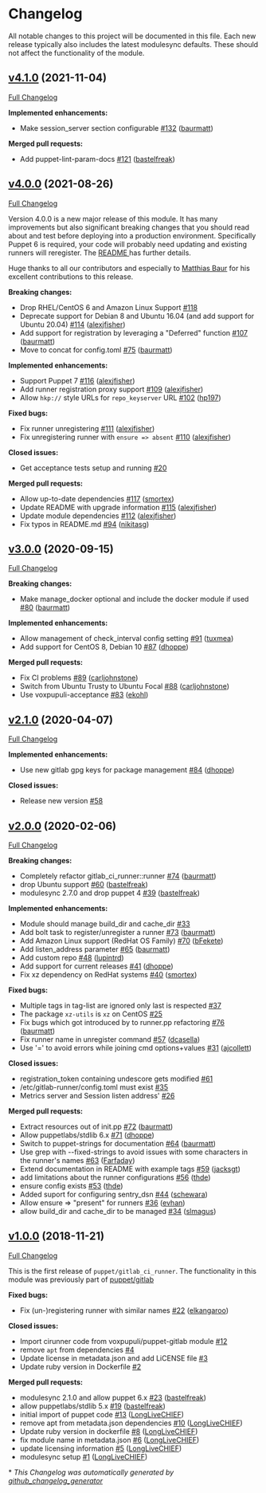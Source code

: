 # Changelog

All notable changes to this project will be documented in this file.
Each new release typically also includes the latest modulesync defaults.
These should not affect the functionality of the module.

## [v4.1.0](https://github.com/voxpupuli/puppet-gitlab_ci_runner/tree/v4.1.0) (2021-11-04)

[Full Changelog](https://github.com/voxpupuli/puppet-gitlab_ci_runner/compare/v4.0.0...v4.1.0)

**Implemented enhancements:**

- Make session\_server section configurable [\#132](https://github.com/voxpupuli/puppet-gitlab_ci_runner/pull/132) ([baurmatt](https://github.com/baurmatt))

**Merged pull requests:**

- Add puppet-lint-param-docs [\#121](https://github.com/voxpupuli/puppet-gitlab_ci_runner/pull/121) ([bastelfreak](https://github.com/bastelfreak))

## [v4.0.0](https://github.com/voxpupuli/puppet-gitlab_ci_runner/tree/v4.0.0) (2021-08-26)

[Full Changelog](https://github.com/voxpupuli/puppet-gitlab_ci_runner/compare/v3.0.0...v4.0.0)

Version 4.0.0 is a new major release of this module.  It has many improvements but also significant breaking changes that you should read about and test before deploying into a production environment.  Specifically Puppet 6 is required, your code will probably need updating and existing runners will reregister.
The [README ](https://github.com/voxpupuli/puppet-gitlab_ci_runner/blob/383db3524e7cd3eac13755da251ef1871290f941/README.md#upgrading-from-version-3)has further details.

Huge thanks to all our contributors and especially to [Matthias Baur](https://github.com/baurmatt) for his excellent contributions to this release.

**Breaking changes:**

- Drop RHEL/CentOS 6 and Amazon Linux Support [\#118](https://github.com/voxpupuli/puppet-gitlab_ci_runner/issues/118)
- Deprecate support for Debian 8 and Ubuntu 16.04 \(and add support for Ubuntu 20.04\) [\#114](https://github.com/voxpupuli/puppet-gitlab_ci_runner/pull/114) ([alexjfisher](https://github.com/alexjfisher))
- Add support for registration by leveraging a "Deferred" function [\#107](https://github.com/voxpupuli/puppet-gitlab_ci_runner/pull/107) ([baurmatt](https://github.com/baurmatt))
- Move to concat for config.toml [\#75](https://github.com/voxpupuli/puppet-gitlab_ci_runner/pull/75) ([baurmatt](https://github.com/baurmatt))

**Implemented enhancements:**

- Support Puppet 7 [\#116](https://github.com/voxpupuli/puppet-gitlab_ci_runner/pull/116) ([alexjfisher](https://github.com/alexjfisher))
- Add runner registration proxy support [\#109](https://github.com/voxpupuli/puppet-gitlab_ci_runner/pull/109) ([alexjfisher](https://github.com/alexjfisher))
- Allow `hkp://` style URLs for `repo_keyserver` URL [\#102](https://github.com/voxpupuli/puppet-gitlab_ci_runner/pull/102) ([hp197](https://github.com/hp197))

**Fixed bugs:**

- Fix runner unregistering [\#111](https://github.com/voxpupuli/puppet-gitlab_ci_runner/pull/111) ([alexjfisher](https://github.com/alexjfisher))
- Fix unregistering runner with `ensure => absent` [\#110](https://github.com/voxpupuli/puppet-gitlab_ci_runner/pull/110) ([alexjfisher](https://github.com/alexjfisher))

**Closed issues:**

- Get acceptance tests setup and running [\#20](https://github.com/voxpupuli/puppet-gitlab_ci_runner/issues/20)

**Merged pull requests:**

- Allow up-to-date dependencies [\#117](https://github.com/voxpupuli/puppet-gitlab_ci_runner/pull/117) ([smortex](https://github.com/smortex))
- Update README with upgrade information [\#115](https://github.com/voxpupuli/puppet-gitlab_ci_runner/pull/115) ([alexjfisher](https://github.com/alexjfisher))
- Update module dependencies [\#112](https://github.com/voxpupuli/puppet-gitlab_ci_runner/pull/112) ([alexjfisher](https://github.com/alexjfisher))
- Fix typos in README.md [\#94](https://github.com/voxpupuli/puppet-gitlab_ci_runner/pull/94) ([nikitasg](https://github.com/nikitasg))

## [v3.0.0](https://github.com/voxpupuli/puppet-gitlab_ci_runner/tree/v3.0.0) (2020-09-15)

[Full Changelog](https://github.com/voxpupuli/puppet-gitlab_ci_runner/compare/v2.1.0...v3.0.0)

**Breaking changes:**

- Make manage\_docker optional and include the docker module if used [\#80](https://github.com/voxpupuli/puppet-gitlab_ci_runner/pull/80) ([baurmatt](https://github.com/baurmatt))

**Implemented enhancements:**

- Allow management of check\_interval config setting [\#91](https://github.com/voxpupuli/puppet-gitlab_ci_runner/pull/91) ([tuxmea](https://github.com/tuxmea))
- Add support for CentOS 8, Debian 10 [\#87](https://github.com/voxpupuli/puppet-gitlab_ci_runner/pull/87) ([dhoppe](https://github.com/dhoppe))

**Merged pull requests:**

- Fix CI problems [\#89](https://github.com/voxpupuli/puppet-gitlab_ci_runner/pull/89) ([carljohnstone](https://github.com/carljohnstone))
- Switch from Ubuntu Trusty to Ubuntu Focal [\#88](https://github.com/voxpupuli/puppet-gitlab_ci_runner/pull/88) ([carljohnstone](https://github.com/carljohnstone))
- Use voxpupuli-acceptance [\#83](https://github.com/voxpupuli/puppet-gitlab_ci_runner/pull/83) ([ekohl](https://github.com/ekohl))

## [v2.1.0](https://github.com/voxpupuli/puppet-gitlab_ci_runner/tree/v2.1.0) (2020-04-07)

[Full Changelog](https://github.com/voxpupuli/puppet-gitlab_ci_runner/compare/v2.0.0...v2.1.0)

**Implemented enhancements:**

- Use new gitlab gpg keys for package management [\#84](https://github.com/voxpupuli/puppet-gitlab_ci_runner/pull/84) ([dhoppe](https://github.com/dhoppe))

**Closed issues:**

- Release new version [\#58](https://github.com/voxpupuli/puppet-gitlab_ci_runner/issues/58)

## [v2.0.0](https://github.com/voxpupuli/puppet-gitlab_ci_runner/tree/v2.0.0) (2020-02-06)

[Full Changelog](https://github.com/voxpupuli/puppet-gitlab_ci_runner/compare/v1.0.0...v2.0.0)

**Breaking changes:**

- Completely refactor gitlab\_ci\_runner::runner [\#74](https://github.com/voxpupuli/puppet-gitlab_ci_runner/pull/74) ([baurmatt](https://github.com/baurmatt))
- drop Ubuntu support [\#60](https://github.com/voxpupuli/puppet-gitlab_ci_runner/pull/60) ([bastelfreak](https://github.com/bastelfreak))
- modulesync 2.7.0 and drop puppet 4 [\#39](https://github.com/voxpupuli/puppet-gitlab_ci_runner/pull/39) ([bastelfreak](https://github.com/bastelfreak))

**Implemented enhancements:**

- Module should manage build\_dir and cache\_dir [\#33](https://github.com/voxpupuli/puppet-gitlab_ci_runner/issues/33)
- Add bolt task to register/unregister a runner [\#73](https://github.com/voxpupuli/puppet-gitlab_ci_runner/pull/73) ([baurmatt](https://github.com/baurmatt))
- Add Amazon Linux support \(RedHat OS Family\) [\#70](https://github.com/voxpupuli/puppet-gitlab_ci_runner/pull/70) ([bFekete](https://github.com/bFekete))
- Add listen\_address parameter [\#65](https://github.com/voxpupuli/puppet-gitlab_ci_runner/pull/65) ([baurmatt](https://github.com/baurmatt))
- Add custom repo [\#48](https://github.com/voxpupuli/puppet-gitlab_ci_runner/pull/48) ([lupintrd](https://github.com/lupintrd))
- Add support for current releases [\#41](https://github.com/voxpupuli/puppet-gitlab_ci_runner/pull/41) ([dhoppe](https://github.com/dhoppe))
- Fix xz dependency on RedHat systems [\#40](https://github.com/voxpupuli/puppet-gitlab_ci_runner/pull/40) ([smortex](https://github.com/smortex))

**Fixed bugs:**

- Multiple tags in tag-list are ignored only last is respected [\#37](https://github.com/voxpupuli/puppet-gitlab_ci_runner/issues/37)
- The package `xz-utils` is `xz` on CentOS [\#25](https://github.com/voxpupuli/puppet-gitlab_ci_runner/issues/25)
- Fix bugs which got introduced by to runner.pp refactoring [\#76](https://github.com/voxpupuli/puppet-gitlab_ci_runner/pull/76) ([baurmatt](https://github.com/baurmatt))
- Fix runner name in unregister command [\#57](https://github.com/voxpupuli/puppet-gitlab_ci_runner/pull/57) ([dcasella](https://github.com/dcasella))
-  Use '=' to avoid errors while joining cmd options+values [\#31](https://github.com/voxpupuli/puppet-gitlab_ci_runner/pull/31) ([ajcollett](https://github.com/ajcollett))

**Closed issues:**

- registration\_token containing undescore gets modified [\#61](https://github.com/voxpupuli/puppet-gitlab_ci_runner/issues/61)
- /etc/gitlab-runner/config.toml must exist [\#35](https://github.com/voxpupuli/puppet-gitlab_ci_runner/issues/35)
- Metrics server and Session listen address' [\#26](https://github.com/voxpupuli/puppet-gitlab_ci_runner/issues/26)

**Merged pull requests:**

- Extract resources out of init.pp [\#72](https://github.com/voxpupuli/puppet-gitlab_ci_runner/pull/72) ([baurmatt](https://github.com/baurmatt))
- Allow puppetlabs/stdlib 6.x [\#71](https://github.com/voxpupuli/puppet-gitlab_ci_runner/pull/71) ([dhoppe](https://github.com/dhoppe))
- Switch to puppet-strings for documentation [\#64](https://github.com/voxpupuli/puppet-gitlab_ci_runner/pull/64) ([baurmatt](https://github.com/baurmatt))
- Use grep with --fixed-strings to avoid issues with some characters in the runner's names [\#63](https://github.com/voxpupuli/puppet-gitlab_ci_runner/pull/63) ([Farfaday](https://github.com/Farfaday))
- Extend documentation in README with example tags [\#59](https://github.com/voxpupuli/puppet-gitlab_ci_runner/pull/59) ([jacksgt](https://github.com/jacksgt))
- add limitations about the runner configurations [\#56](https://github.com/voxpupuli/puppet-gitlab_ci_runner/pull/56) ([thde](https://github.com/thde))
- ensure config exists [\#53](https://github.com/voxpupuli/puppet-gitlab_ci_runner/pull/53) ([thde](https://github.com/thde))
- Added suport for configuring sentry\_dsn [\#44](https://github.com/voxpupuli/puppet-gitlab_ci_runner/pull/44) ([schewara](https://github.com/schewara))
- Allow ensure =\> "present" for runners [\#36](https://github.com/voxpupuli/puppet-gitlab_ci_runner/pull/36) ([evhan](https://github.com/evhan))
- allow build\_dir and cache\_dir to be managed [\#34](https://github.com/voxpupuli/puppet-gitlab_ci_runner/pull/34) ([slmagus](https://github.com/slmagus))

## [v1.0.0](https://github.com/voxpupuli/puppet-gitlab_ci_runner/tree/v1.0.0) (2018-11-21)

[Full Changelog](https://github.com/voxpupuli/puppet-gitlab_ci_runner/compare/a499e3dab7578847be6bba12baba63168b077bfa...v1.0.0)

This is the first release of `puppet/gitlab_ci_runner`.  The functionality in this module was previously part of [puppet/gitlab](https://github.com/voxpupuli/puppet-gitlab)

**Fixed bugs:**

- Fix \(un-\)registering runner with similar names [\#22](https://github.com/voxpupuli/puppet-gitlab_ci_runner/pull/22) ([elkangaroo](https://github.com/elkangaroo))

**Closed issues:**

- Import cirunner code from voxpupuli/puppet-gitlab module [\#12](https://github.com/voxpupuli/puppet-gitlab_ci_runner/issues/12)
- remove `apt` from dependencies  [\#4](https://github.com/voxpupuli/puppet-gitlab_ci_runner/issues/4)
- Update license in metadata.json and add LiCENSE file [\#3](https://github.com/voxpupuli/puppet-gitlab_ci_runner/issues/3)
- Update ruby version in Dockerfile [\#2](https://github.com/voxpupuli/puppet-gitlab_ci_runner/issues/2)

**Merged pull requests:**

- modulesync 2.1.0 and allow puppet 6.x [\#23](https://github.com/voxpupuli/puppet-gitlab_ci_runner/pull/23) ([bastelfreak](https://github.com/bastelfreak))
- allow puppetlabs/stdlib 5.x [\#19](https://github.com/voxpupuli/puppet-gitlab_ci_runner/pull/19) ([bastelfreak](https://github.com/bastelfreak))
- initial import of puppet code [\#13](https://github.com/voxpupuli/puppet-gitlab_ci_runner/pull/13) ([LongLiveCHIEF](https://github.com/LongLiveCHIEF))
- remove apt from metadata.json dependencies [\#10](https://github.com/voxpupuli/puppet-gitlab_ci_runner/pull/10) ([LongLiveCHIEF](https://github.com/LongLiveCHIEF))
- Update ruby version in dockerfile [\#8](https://github.com/voxpupuli/puppet-gitlab_ci_runner/pull/8) ([LongLiveCHIEF](https://github.com/LongLiveCHIEF))
- fix module name in metadata.json [\#6](https://github.com/voxpupuli/puppet-gitlab_ci_runner/pull/6) ([LongLiveCHIEF](https://github.com/LongLiveCHIEF))
- update licensing information [\#5](https://github.com/voxpupuli/puppet-gitlab_ci_runner/pull/5) ([LongLiveCHIEF](https://github.com/LongLiveCHIEF))
- modulesync setup [\#1](https://github.com/voxpupuli/puppet-gitlab_ci_runner/pull/1) ([LongLiveCHIEF](https://github.com/LongLiveCHIEF))



\* *This Changelog was automatically generated by [github_changelog_generator](https://github.com/github-changelog-generator/github-changelog-generator)*

